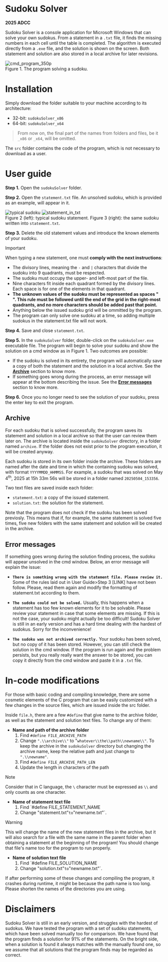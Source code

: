 # Sudoku Solver
**2025 ADCC**

Sudoku Solver is a console application for Microsoft Windows that can solve your own sudokus.
From a statement in a `.txt` file, it finds the missing numbers in each cell until the
table is completed. The algorithm is executed directly from a `.exe` file, and the
solution is shown on the screen. Both statement and solution are also stored in a
local archive for later revisions.

![cmd_program_350p](https://github.com/user-attachments/assets/87b52b2c-610c-4adc-a093-ecbfefbef3da)\
Figure 1. The program solving a sudoku.

# Installation
Simply download the folder suitable to your machine according to its architecture:
 - 32-bit: `sudokuSolver_x86`
 - 64-bit: `sudokuSolver_x64`

> From now on, the final part of the names from folders and files, be it `_x86` or `_x64`, will be omitted.

The `src` folder contains the code of the program, which is not necessary to download as a user.

# User guide
**Step 1.** Open the `sudokuSolver` folder.

**Step 2.** Open the `statement.txt` file. An unsolved sudoku, which is provided as an example, will appear in it.

![typical sudoku](https://github.com/user-attachments/assets/3867c2b6-3d5c-437f-8fbb-0dd2f1ace006) 
![statement_in_txt](https://github.com/user-attachments/assets/2ad2b3b5-90cb-47e6-bf3d-bba861e6c86e)\
Figure 2 (left): typical sudoku statement. Figure 3 (right): the same sudoku written into `statement.txt`.



**Step 3.** Delete the old statement values and introduce the known elements of your sudoku.
> [!IMPORTANT]
> When typing a new statement, one must **comply with the next instructions**:
> - The divisory lines, meaning the `-` and `|` characters that divide the sudoku into 9 quadrants, must be respected.
> - The sudoku must occupy the upper- and left-most part of the file.
> - Nine characters fit inside each quadrant formed by the divisory lines. Each space is for one of the elements in that quadrant.
> - **The unknown values of the sudoku must be represented as spaces " ". This rule must be followed until the end of the grid in the right-most quadrants, and no more characters should be added past that point.**
> - Anything below the issued sudoku grid will be ommitted by the program.
> - The program can only solve one sudoku at a time, so adding multiple sudokus in the statement.txt file will not work.

**Step 4.** Save and close `statement.txt`.

**Step 5.** In the `sudokuSolver` folder, double-click on the `sudokuSolver.exe` executable file. The program will begin to solve your sudoku and show the solution on a cmd window as in Figure 1. Two outcomes are possible:

 - If the sudoku is solved in its entirety, the program will automatically save a copy of both the statement and the solution in a local archive. See the [**Archive**](#archive) section to know more.
 - If something goes wrong during the process, an error message will appear at the bottom describing the issue. See the [**Error messages**](#error-messages) section to know more.

**Step 6.** Once you no longer need to see the solution of your sudoku, press the enter key to exit the program.

## Archive
For each sudoku that is solved successfully, the program saves its statement and solution in a local archive so that the user can review them later on. The archive is located inside the `sudokuSolver` directory, in a folder named `archive`. If the folder does not exist prior to the program execution, it will be created anyway.

Each sudoku is stored in its own folder inside the archive. These folders are named after the date and time in which the containing sudoku was solved, with format `YYYYMMDD_HHMMSS`. For example, a sudoku that was solved on May 4<sup>th</sup>, 2025 at 15h 33m 56s will be stored in a folder named `20250504_153356`.

Two text files are saved inside each folder:
 - `statement.txt`: a copy of the issued statement.
 - `solution.txt`: the solution for the statement.

Note that the program does not check if the sudoku has been solved previosly. This means that if, for example, the same statement is solved five times, five new folders with the same statement and solution will be created in the archive.

## Error messages
If something goes wrong during the solution finding process, the sudoku will appear unsolved in the cmd window. Below, an error message will explain the issue:

 - **`There is something wrong with the statement file. Please review it.`** Some of the rules laid out in User Guide>Step 3 [LINK] have not been follow. Please, read them again and modify the formatting of statement.txt according to them.

 - **`The sudoku could not be solved.`** Usually, this happens when a statement has too few known elements for it to be solvable. Please review your statement in case that some elements are missing.
If this is not the case, your sudoku might actually be too difficult! Sudoku Solver is still in an early version and has a hard time dealing with the hardest of sudokus. Sorry for the inconvenience!

 - **`The sudoku was not archived correctly.`** Your sudoku has been solved, but no copy of it has been stored. However, you can still check the solution in the cmd window.
If the program is run again and the problem persists, but you really really want the answer to be stored, you can copy it directly from the cmd window and paste it in a `.txt` file.

# In-code modifications
For those with basic coding and compiling knowledge, there are some cosmetic elements of the C program that can be easily customized with
a few changes in the source files, which are issued inside the src folder.

Inside `file.h`, there are a few `#define` that give name to the archive folder, as well as the statement and solution text files. To change any of them:

 - **Name and path of the archive folder**
   1. Find `#define FILE_ARCHIVE_PATH`
   2. Change `".\\archive\\"` to "`whatever\\the\\path\\newname\\"`. To keep the archive in the `sudokuSolver` directory but changing the archive name, keep the relative path and just change to `".\\newname"`.
   3. Find `#define FILE_ARCHIVE_PATH_LEN`
   4. Update the length in characters of the path
> [!NOTE]
> Consider that in C language, the `\` character must be expressed as `\\` and only counts as one character.

 - **Name of statement text file**
   1. Find `#define FILE_STATEMENT_NAME
   2. Change "statement.txt"` to `"newname.txt"`.
> [!WARNING]
> This will change the name of the new statement files in the archive, but it will also search for a file with the same name in the parent folder when obtaining a statement at the beginning of the program! You should change that file's name too for the program to run properly.

 - **Name of solution text file**
   1. Find `#define FILE_SOLUTION_NAME
   2. Change "solution.txt"` to `"newname.txt"`.

If after performing some of these changes and compiling the program, it crashes during runtime, it might be because the path name is too long. Please shorten the names of the directories you are using.  

# Disclaimers
Sudoku Solver is still in an early version, and struggles with the hardest of sudokus. We have tested the program with a set of sudoku statements, which have been solved manually too for comparison.
We have found that the program finds a solution for 91% of the statements. On the bright side, when a solution is found it always matches with the manually found one, so we assume that all solutions that the program finds may be regarded as correct.
